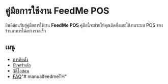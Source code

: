 # คู่มือการใช้งาน FeedMe POS

ยินดีต้อนรับสู่คู่มือการใช้งาน **FeedMe POS** คู่มือนี้จะช่วยให้คุณติดตั้งและใช้งานระบบ POS ของร้านอาหารได้อย่างรวดเร็ว

## เมนู

- [การติดตั้ง](installation.md)
- [ฟีเจอร์หลัก](features.md)
- [วิดีโอสอน](videos.md)
- [FAQ](faq.md)"# manualfeedmeTH" 
